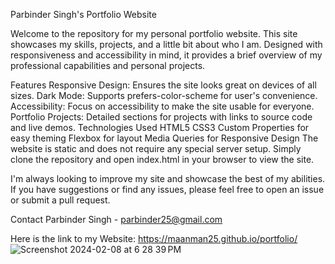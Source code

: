 Parbinder Singh's Portfolio Website

Welcome to the repository for my personal portfolio website. This site showcases my skills, projects, and a little bit about who I am. Designed with responsiveness and accessibility in mind, it provides a brief overview of my professional capabilities and personal projects.

Features
Responsive Design: Ensures the site looks great on devices of all sizes.
Dark Mode: Supports prefers-color-scheme for user's convenience.
Accessibility: Focus on accessibility to make the site usable for everyone.
Portfolio Projects: Detailed sections for projects with links to source code and live demos.
Technologies Used
HTML5
CSS3
Custom Properties for easy theming
Flexbox for layout
Media Queries for Responsive Design
The website is static and does not require any special server setup. Simply clone the repository and open index.html in your browser to view the site.

I'm always looking to improve my site and showcase the best of my abilities. If you have suggestions or find any issues, please feel free to open an issue or submit a pull request.

Contact
Parbinder Singh - parbinder25@gmail.com

Here is the link to my Website: https://maanman25.github.io/portfolio/
![Screenshot 2024-02-08 at 6 28 39 PM](https://github.com/maanman25/portfolio/assets/69931950/d4ae19bc-4a9f-44c9-b534-c162441a7e9c)


